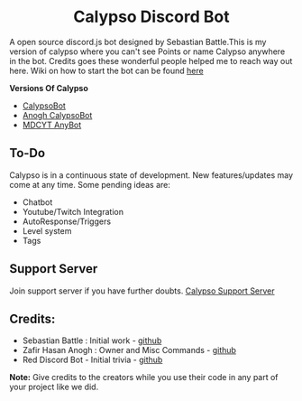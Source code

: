 <h1 align="center">

  <br>
  Calypso Discord Bot
  <br>

</h1>

A open source discord.js bot designed by Sebastian Battle.This is my version of calypso where you can't see Points or name Calypso anywhere in the bot. Credits goes these wonderful people helped me to reach way out here. Wiki on how to start the bot can be found [here](https://github.com/sabattle/CalypsoBot#installation)


**Versions Of Calypso**
* [CalypsoBot](https://github.com/sabattle/CalypsoBot)
* [Anogh CalypsoBot](https://github.com/Anogh297/CalypsoBot)
* [MDCYT AnyBot](https://github.com/MDCYT/Any-Bot)


## To-Do

Calypso is in a continuous state of development. New features/updates may come at any time. Some pending ideas are:

  * Chatbot
  * Youtube/Twitch Integration
  * AutoResponse/Triggers
  * Level system
  * Tags 

## Support Server
Join support server if you have further doubts. [Calypso Support Server](https://discord.gg/pnYVdut)

## Credits:
- Sebastian Battle : Initial work - [github](https://github.com/sabattle)
- Zafir Hasan Anogh : Owner and Misc Commands - [github](https://github.com/Anogh297) 
- Red Discord Bot - Initial trivia - [github](https://github.com/Cog-Creators/Red-DiscordBot/blob/V3/develop/README.md#join-the-community)

**Note:** Give credits to the creators while you use their code in any part of your project like we did. 
